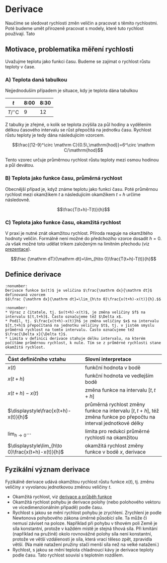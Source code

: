 # Derivace

Naučíme se sledovat rychlosti změn veličin a pracovat s těmito rychlostmi. Poté budeme umět přirozeně pracovat s modely, které tuto rychlost používají. Tato 

## Motivace, problematika měření rychlosti

Uvažujme teplotu jako funkci času. Budeme se zajímat o rychlost růstu teploty v čase. 

### A) Teplota daná tabulkou 

Nejjednoduším případem je situace, kdy je teplota dána tabulkou 

|$t$|8:00|8:30|
|-|-|-|
|$T/^\circ{\mathrm C}$|9|12|

Z tabulky je zřejmé, o kolik se teplota zvýšila za půl hodiny a vydělením délkou časového intervalu se růst přepočítá na jednotku času. Rychlost růstu teploty je tedy dána následujícím vzorcem. 

$$\frac{(12-9)^\circ \mathrm C}{0.5\,\mathrm{hod}}=6^\circ \mathrm C/\mathrm{hod}$$

Tento vzorec určuje průměrnou rychlost růstu teploty mezi osmou hodinou a půl devátou. 

### B) Teplota jako funkce času, průměrná rychlost

Obecnější případ je, když známe teplotu jako funkci času. Poté průměrnou rychlost mezi okamžikem $t$ a následujícím okamžikem $t+h$ určíme následovně. 

$$\frac{T(t+h)-T(t)}{h}$$


### C) Teplota jako funkce času, okamžitá rychlost

V praxi je nutné znát okamžitou rychlost. Příroda reaguje na okamžitého hodnoty veličin. Formálně není možné do předchozího vzorce dosadit $h=0$. Ja však možné toto udělat trikem založeným na limitním přechodu (viz [prezentace](https://user.mendelu.cz/marik/manim/Spojitost/)).

$$\frac {\mathrm dT}{\mathrm dt}=\lim_{h\to 0}\frac{T(t+h)-T(t)}{h}$$


## Definice derivace

```{prf:definition}
:nonumber:
Derivace funkce $x(t)$ je veličina $\frac{\mathrm dx}{\mathrm dt}$ definovaná vzorcem 
$$\frac {\mathrm dx}{\mathrm dt}=\lim_{h\to 0}\frac{x(t+h)-x(t)}{h}.$$ 
```


```{prf:remark} Slovní interpretace definice derivace
:nonumber:
* Výraz z čitatele, tj. $x(t+h)-x(t)$, je změna veličiny $f$ na intervalu $[t,t+h]$. Často označujeme též $\Delta x$.
* Podíl, tj. $\frac{x(t+h)-x(t)}h$ je změna veličiny $x$ na intervalu $[t,t+h]$ přepočítaná na jednotku veličiny $t$, tj. v jistém smyslu průměrná rychlost na tomto intervalu. Často označujeme též $\frac{\Delta x}{\Delta t}$.
* Limita v definici derivace stahuje délku intervalu, na kterém počítáme průměrnou rychlost, k nule. Tím se z průměrné rychlosti stane okamžitá rychlost.
```

|Část definičního vztahu|Slovní interpretace|
|:---|:---|
|$x(t)$|funkční hodnota v bodě|
|$x(t+h)$|funkční hodnota ve vedlejším bodě|
|$x(t+h)-x(t)$|změna funkce na intervalu $[t,t+h]$|
|$\displaystyle\frac{x(t+h)-x(t)}{h}$|průměrná rychlost změny funkce na intervalu $[t,t+h]$, též změna funkce po přepočtu na interval jednotkové délky|
|$\displaystyle\lim_{h\to 0}\cdots$|limita pro redukci průměrné rychlosti na okamžitou|
|$\displaystyle\lim_{h\to 0}\frac{x(t+h)-x(t)}{h}$|okamžitá rychlost změny funkce v bodě $x$, derivace|


## Fyzikální význam derivace

Fyzikálně derivace udává okamžitou rychlost růstu funkce $x(t)$, tj. změnu veličiny $x$ vyvolanou jednotkovou změnou veličiny $t$.


* Okamžitá rychlost, viz [derivace a průběh funkce](https://user.mendelu.cz/marik/manim/PrubehFunkce/)  
* Okamžitá rychlost pohybu je derivace polohy (nebo polohového vektoru ve vícedimenzionálním případě) podle času. 
* Rychlost s jakou se mění rychlost pohybu je zrychlení. Zrychlení je podle Newtonova pohybového zákona úměrné působící síle. Ta může či nemusí záviset na poloze. Například při pohybu v tíhovém poli Země je síla konstantní, protože v každém místě je stejná tíhová síla. Při kmitání (například na pružině) okolo rovnovážné polohy síla není konstantní, protože ve větší vzdálenosti je síla, která vrací těleso zpět, zpravidla větší. (Na malé natažení pružiny stačí menší síla než na velké natažení.)
* Rychlost, s jakou se mění teplota chladnoucí kávy je derivace teploty podle času. Tato rychlost souvisí s teplotním rozdílem.



